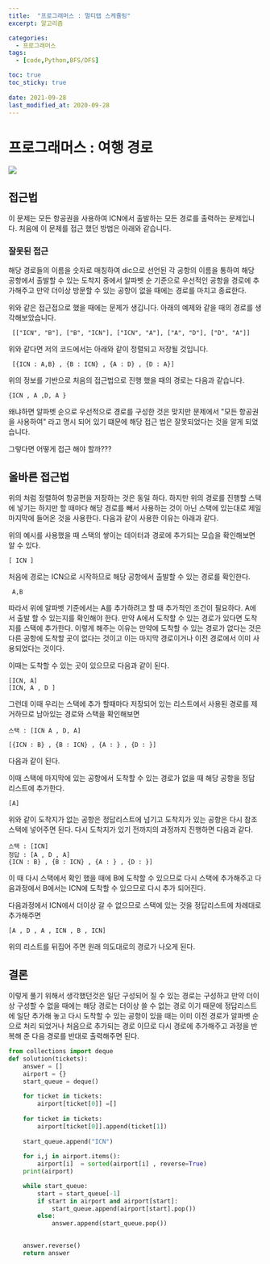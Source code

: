 ```yaml
---
title:  "프로그래머스 : 멀티탭 스케쥴링"
excerpt: 알고리즘

categories:
  - 프로그래머스
tags:
  - [code,Python,BFS/DFS]

toc: true
toc_sticky: true
 
date: 2021-09-28
last_modified_at: 2020-09-28
---
```


# 프로그래머스 : 여행 경로

![](/yuhyeongeun-kor.github.com/assets/images/09-28-09-95.png)

## 접근법
이 문제는 모든 항공권을 사용하여 ICN에서 출발하는 모든 경로를 출력하는 문제입니다.
처음에 이 문제를 접근 했던 방법은 아래와 같습니다.
### 잘못된 접근
 해당 경로들의 이름을 숫자로 매칭하여 dic으로 선언된 각 공항의 이름을 통하여 해당 공항에서 출발할 수 있는 도착지 중에서 알파벳 순 기준으로 우선적인 공항을 경로에 추가해주고 만약 더이상 방문할 수 있는 공항이 없을 때에는 경로를 마치고 종료한다.

위와 같은 접근접으로 했을 때에는 문제가 생깁니다.
아래의 예제와 같을 때의 경로를 생각해보았습니다.
```
 [["ICN", "B"], ["B", "ICN"], ["ICN", "A"], ["A", "D"], ["D", "A"]]
```
 위와 같다면 저의 코드에서는 아래와 같이 정렬되고 저장될 것입니다.
```
 [{ICN : A,B} , {B : ICN} , {A : D} , {D : A}]
```
 위의 정보를 기반으로 처음의 접근법으로 진행 했을 때의 경로는 다음과 같습니다.
 ```
 {ICN , A ,D, A }
 ```
 왜냐하면 알파벳 순으로 우선적으로 경로를 구성한 것은 맞지만 문제에서 "모든 항공권을 사용하여" 라고 명시 되어 있기 떄문에 해당 접근 법은 잘못되었다는 것을 알게 되었습니다.


 그렇다면 어떻게 접근 해야 할까???

## 올바른 접근법
위의 처럼 정렬하여 항공편을 저장하는 것은 동일 하다.
하지만 위의 경로를 진행할 스택에 넣기는 하지만 할 때마다 해당 경로를 빼서 사용하는 것이 아닌 스택에 있는대로 제일 마지막에 들어온 것을 사용한다.
다음과 같이 사용한 이유는 아래과 같다.

위의 예시를 사용했을 때 스택의 쌓이는 데이터과 경로에 추가되는 모습을 확인해보면 알 수 있다.
```
[ ICN ] 
```
처음에 경로는 ICN으로 시작하므로 해당 공항에서 출발할 수 있는 경로를 확인한다.
```
 A,B
```
따라서 위에 알파벳 기준에서는 A를 추가하려고 할 때 추가적인 조건이 필요하다.
A에서 출발 할 수 있는지를 확인해야 한다.
만약 A에서 도착할 수 있는 경로가 있다면 도착지를 스택에 추가한다.
이렇게 해주는 이유는 만약에 도착할 수 있는 경로가 없다는 것은 다른 공항에 도착할 곳이 없다는 것이고 이는 마지막 경로이거나 이전 경로에서 이미 사용되었다는 것이다.

이때는 도착할 수 있는 곳이 있으므로 다음과 같이 된다.
```
[ICN, A]
[ICN, A , D ]
```
그런데 이때 우리는 스택에 추가 할때마다 저장되어 있는 리스트에서 사용된 경로를 제거하므로 남아있는 경로와 스택을 확인해보면
```
스택 : [ICN A , D, A]

[{ICN : B} , {B : ICN} , {A : } , {D : }]
```
다음과 같이 된다. 

이때 스택에 마지막에 있는 공항에서 도착할 수 있는 경로가 없을 때 해당 공항을 정답 리스트에 추가한다.
```
[A]
```
위와 같이 도착지가 없는 공항은 정답리스트에 넘기고 도착지가 있는 공항은 다시 참조스택에 넣어주면 된다. 다시 도착지가 있기 전까지의 과정까지 진행하면 다음과 같다.

```
스택 : [ICN]
정답 : [A , D , A]
{ICN : B} , {B : ICN} , {A : } , {D : }]
```
이 때 다시 스택에서 확인 했을 때에 B에 도착할 수 있으므로 다시 스택에 추가해주고 다음과정에서 B에서는 ICN에 도착할 수 있으므로 다시 추가 되어진다.

다음과정에서 ICN에서 더이상 갈 수 없으므로 스택에 있는 것을 정답리스트에 차례대로 추가해주면 

```
[A , D , A , ICN , B , ICN]
````

위의 리스트를 뒤집어 주면 원래 의도대로의 경로가 나오게 된다.

## 결론 

이렇게 풀기 위해서 생각했던것은 일단 구성되어 질 수 있는 경로는 구성하고 만약 더이상 구성할 수 없을 때에는 해당 경로는 더이상 쓸 수 없는 경로 이기 때문에 정답리스트에 일단 추가해 놓고 다시 도착할 수 있는 공항이 있을 때는 이미 이전 경로가 알파벳 순으로 처리 되었거나 처음으로 추가되는 경로 이므로 다시 경로에 추가해주고 과정을 반복해 준 다음 경로를 반대로 출력해주면 된다. 


``` python
from collections import deque
def solution(tickets):
    answer = []
    airport = {}
    start_queue = deque()
    
    for ticket in tickets:
        airport[ticket[0]] =[]
    
    for ticket in tickets:
        airport[ticket[0]].append(ticket[1])
    
    start_queue.append("ICN")
    
    for i,j in airport.items():
        airport[i]  = sorted(airport[i] , reverse=True)
    print(airport)

    while start_queue:
        start = start_queue[-1]
        if start in airport and airport[start]:
            start_queue.append(airport[start].pop())    
        else:
            answer.append(start_queue.pop())

    
    answer.reverse()
    return answer
```